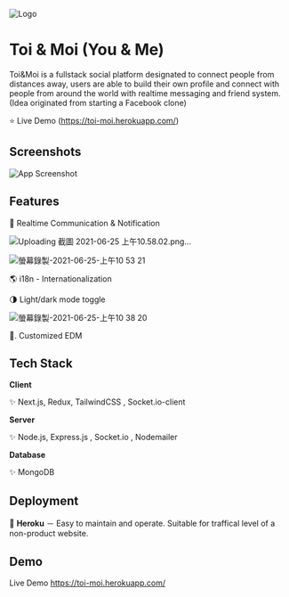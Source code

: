 
![Logo](https://ik.imagekit.io/4liibdxmxfn/images/users/user-peter548604106-cover-1624546491192_fBp5lDxtY)

    
# Toi & Moi (You & Me)

Toi&Moi is a fullstack social platform designated to connect people from distances away, users are able to build their own profile and connect with people from around the world  with realtime messaging and friend system.  (Idea originated from starting a Facebook clone)

⭐  Live Demo   (https://toi-moi.herokuapp.com/)
## Screenshots

![App Screenshot](https://ik.imagekit.io/4liibdxmxfn/images/users/user-peter548604106-cover-1624548236774_5Z3g7HK3Qq)


## Features

📱    Realtime Communication & Notification

![Uploading 截圖 2021-06-25 上午10.58.02.png…]()

![螢幕錄製-2021-06-25-上午10 53 21](https://user-images.githubusercontent.com/61279365/123363915-147dac80-d5a6-11eb-99ec-b06e194dc3c8.gif)


🌎    i18n - Internationalization

🌗    Light/dark mode toggle

![螢幕錄製-2021-06-25-上午10 38 20](https://user-images.githubusercontent.com/61279365/123364070-5d356580-d5a6-11eb-9974-d3c3809458e7.gif)

   
📧.  Customized EDM
  
## Tech Stack

**Client** 

✨   Next.js, Redux, TailwindCSS , Socket.io-client

**Server** 

✨ Node.js, Express.js , Socket.io , Nodemailer

**Database** 

✨ MongoDB

  
## Deployment

🌟 **Heroku**
－ Easy to maintain and operate. Suitable for traffical level of a non-product website.

  
## Demo

Live Demo
  https://toi-moi.herokuapp.com/
